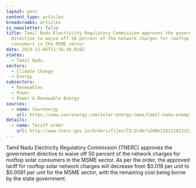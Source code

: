 ```yaml
---
layout: post
content_type: articles
breadcrumbs: articles
is_newsletter: false
title: Tamil Nadu Electricity Regulatory Commission approves the government
  directive to waive off 50 percent of the network charges for rooftop solar
  consumers in the MSME sector
date: 2023-12-06T21:16:34.810Z
states:
  - Tamil Nadu
sectors:
  - Climate Change
  - Energy
subsectors:
  - Renewables
  - Power
  - Power & Renewable Energy
sources:
  - name: Saurenergy
    url: https://www.saurenergy.com/solar-energy-news/tamil-nadu-exempts-50-of-rooftop-solar-network-charges-for-msmes
details:
  - name: Tariff order
    url: http://www.tnerc.gov.in/Orders/files/TO-Order%20No1181120231523.pdf
---
```

Tamil Nadu Electricity Regulatory Commission (TNERC) approves the government directive to waive off 50 percent of the network charges for rooftop solar consumers in the MSME sector. As per the order, the approved tariff for rooftop solar network charges will decrease from $0.018 per unit to $0.0091 per unit for the MSME sector, with the remaining cost being borne by the state government.
